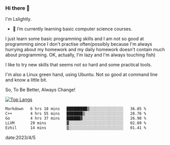 ### Hi there 👋

I'm Lslightly.

- 🌱 I’m currently learning basic computer science courses.

I just learn some basic programming skills and I am not so good at programming since I don't practise often(possibly because I'm always hurrying about my homework and my daily homework doesn't contain much about programming. OK, actually, I'm lazy and I'm always touching fish)

I like to try new skills that seems not so hard and some practical tools.

I'm also a Linux green hand, using Ubuntu. Not so good at command line and know a little bit.

So, To Be Better, Always Change!

[![Top Langs](https://github-readme-stats.vercel.app/api/top-langs/?username=Lslightly&layout=compact)](https://github.com/anuraghazra/github-readme-stats)

<!--START_SECTION:waka-->

```txt
Markdown   6 hrs 18 mins   █████████▒░░░░░░░░░░░░░░░   36.85 %
C++        4 hrs 55 mins   ███████▒░░░░░░░░░░░░░░░░░   28.76 %
Go         4 hrs 37 mins   ██████▓░░░░░░░░░░░░░░░░░░   26.98 %
LLVM       29 mins         ▓░░░░░░░░░░░░░░░░░░░░░░░░   02.89 %
Ezhil      14 mins         ▒░░░░░░░░░░░░░░░░░░░░░░░░   01.41 %
```

<!--END_SECTION:waka-->

date:2023/4/5

